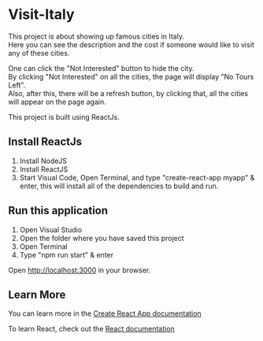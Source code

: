 # Visit-Italy
This project is about showing up famous cities in Italy.                                                                           
Here you can see the description and the cost if someone would like to visit any of these cities.                                                         



One can click the "Not Interested" button to hide the city.           
By clicking "Not Interested" on all the cities, the page will display "No Tours Left".                                   
Also, after this, there will be a refresh button, by clicking that, all the cities will appear on the page again.

This project is built using ReactJs.


## Install ReactJs

1. Install NodeJS
2. Install ReactJS                                                                                                                                       
3. Start Visual Code, Open Terminal,
   and type "create-react-app myapp" & enter, this will install all of the dependencies to build and run.


## Run this application
1. Open Visual Studio
2. Open the folder where you have saved this project
3. Open Terminal
4. Type "npm run start" & enter
   

Open <a href="http://localhost:3000">http://localhost:3000</a> in your browser.


## Learn More
You can learn more in the <a href="https://create-react-app.dev/docs/getting-started/">Create React App documentation</a>

To learn React, check out the <a href="https://reactjs.org/">React documentation</a>
